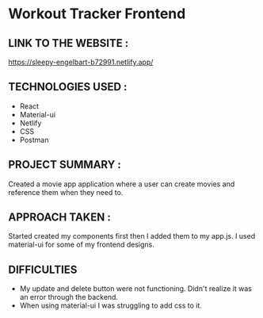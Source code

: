 # Workout Tracker Frontend

## LINK TO THE WEBSITE :

https://sleepy-engelbart-b72991.netlify.app/

## TECHNOLOGIES USED :

* React
* Material-ui
* Netlify
* CSS
* Postman

## PROJECT SUMMARY :

Created a movie app application where a user can create movies and reference them when they need to. 

## APPROACH TAKEN :

Started created my components first then I added them to my app.js. I used material-ui for some of my frontend designs.

## DIFFICULTIES

- My update and delete button were not functioning. Didn't realize it was an error through the backend.
- When using material-ui I was struggling to add css to it.